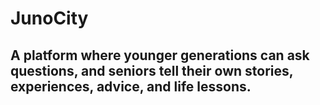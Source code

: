 # JunoCity

## A platform where younger generations can ask questions, and seniors tell their own stories, experiences, advice, and life lessons. 
